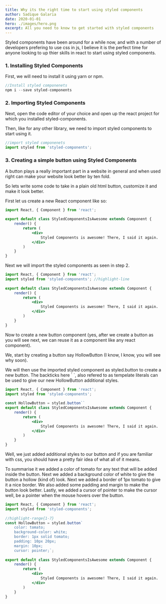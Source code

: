 ```yaml
---
title: Why its the right time to start using styled components
author: Sadique Galaria
date: 2020-01-01
hero: ./images/hero.png
excerpt: All you need to know to get started with styled components
---
```


Styled components have been around for a while now, and with a number of developers prefering to use css in js, I believe it is the perfect time for anyone looking to up thier skills in react to start using styled components.   

### 1. Installing Styled Components
First, we will need to install it using yarn or npm.

```jsx
//Install styled componenets 
npm i --save styled-components 
```
### 2. Importing Styled Components
Next, open the code editor of your choice and open up the react project for which you installed styled-components.

Then, like for any other library, we need to import styled components to start using it.

```jsx
//import styled componenets 
import styled from 'styled-components'; 
```

### 3. Creating a simple button using Styled Components

A button plays a really important part in a website in general and when used right can make your website look better by ten fold.

So lets write some code to take in a plain old html button, customize it and make it look better. 

First let us create a new React component like so:


```jsx
import React, { Component } from 'react';
    
export default class StyledComponentsIsAwesome extends Component { 
    render() {
        return (
            <div>
                Styled Components is awesome! There, I said it again.  
            </div> 
        )
    }
}

```

Next we will import the styled components as seen in step 2.


```jsx
import React, { Component } from 'react';
import styled from 'styled-components'; //highlight-line
    
export default class StyledComponentsIsAwesome extends Component { 
    render() {
        return (
            <div>
                Styled Components is awesome! There, I said it again.  
            </div> 
        )
    }
}

```

Now to create a new button component (yes, after we create a button as you will see next, we can reuse it as a component like any react component).

We, start by creating a button say HollowButton (I know, I know, you will see why soon).

We will then use the imported styled component as styled.button to create a new button. The backticks here \` `, also refered to as tempelate literals can be used to give our new HollowButton additional styles.

```jsx
import React, { Component } from 'react';
import styled from 'styled-components';
    
const HollowButton = styled.button``
export default class StyledComponentsIsAwesome extends Component { 
    render() {
        return (
            <div>
                Styled Components is awesome! There, I said it again.  
            </div> 
        )
    }
}

```
Well, we just added additional styles to our button and if you are familiar with css, you should have a pretty fair idea of what all of it means.

To summarise it we added a color of tomato for any text that will be added inside the button. Next we added a background color of white to give the button a hollow (kind of) look. Next we added a border of 1px tomato to give it a nice border. We also added some padding and margin to make the button look better. Lastly, we added a cursor of pointer to make the cursor well, be a pointer when the mouse hovers over the button.

```jsx
import React, { Component } from 'react';
import styled from 'styled-components';
    
//highlight-range{1-7}
const HollowButton = styled.button` 
    color: tomato;
    background-color: white;
    border: 1px solid tomato;
    padding: 10px 20px;
    margin: 10px;
    cursor: pointer;`;
    
export default class StyledComponentsIsAwesome extends Component { 
    render() {
        return (
            <div>
                Styled Components is awesome! There, I said it again.  
            </div> 
        )
    }
}    

```